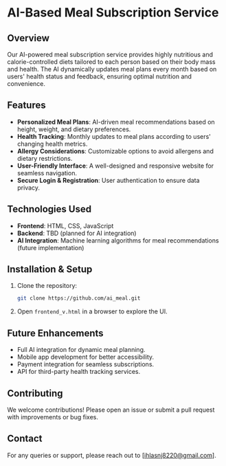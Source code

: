 # AI-Based Meal Subscription Service

## Overview
Our AI-powered meal subscription service provides highly nutritious and calorie-controlled diets tailored to each person based on their body mass and health. The AI dynamically updates meal plans every month based on users' health status and feedback, ensuring optimal nutrition and convenience.

## Features
- **Personalized Meal Plans**: AI-driven meal recommendations based on height, weight, and dietary preferences.
- **Health Tracking**: Monthly updates to meal plans according to users' changing health metrics.
- **Allergy Considerations**: Customizable options to avoid allergens and dietary restrictions.
- **User-Friendly Interface**: A well-designed and responsive website for seamless navigation.
- **Secure Login & Registration**: User authentication to ensure data privacy.

## Technologies Used
- **Frontend**: HTML, CSS, JavaScript
- **Backend**: TBD (planned for AI integration)
- **AI Integration**: Machine learning algorithms for meal recommendations (future implementation)

## Installation & Setup
1. Clone the repository:
   ```bash
   git clone https://github.com/ai_meal.git
   ```
2. Open `frontend_v.html` in a browser to explore the UI.
   
## Future Enhancements
- Full AI integration for dynamic meal planning.
- Mobile app development for better accessibility.
- Payment integration for seamless subscriptions.
- API for third-party health tracking services.

## Contributing
We welcome contributions! Please open an issue or submit a pull request with improvements or bug fixes.

## Contact
For any queries or support, please reach out to [ihlasnj8220@gmail.com].
